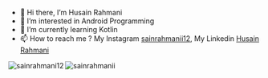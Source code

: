 - 👋 Hi there, I’m Husain Rahmani
- 👀 I’m interested in Android Programming
- 🌱 I’m currently learning Kotlin
- 📫 How to reach me ? My Instagram [sainrahmanii12](https://www.instagram.com/sainrahmanii12/), My Linkedin [Husain Rahmani](https://www.linkedin.com/in/husain-rahmani)

<p><img align="left" src="https://github-readme-stats.vercel.app/api?username=sainrahmanii&show_icons=true&locale=en&layout=compact&theme=tokyonight" alt="sainrahmani12"/></p>
<p><img src="https://github-readme-streak-stats.herokuapp.com/?user=sainrahmanii&&theme=tokyonight" alt="sainrahmanii" /></p>

